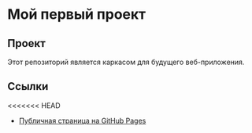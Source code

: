 # Мой первый проект
## Проект
Этот репозиторий является каркасом для будущего веб-приложения.
## Ссылки
<<<<<<< HEAD
- [Публичная страница на GitHub Pages](https://linjjwh.github.io/my-awesome-project/)